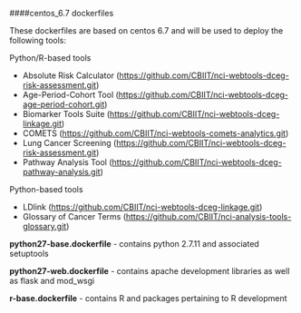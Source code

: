####centos_6.7 dockerfiles

These dockerfiles are based on centos 6.7 and will be used to deploy the following tools: 

Python/R-based tools
- Absolute Risk Calculator (https://github.com/CBIIT/nci-webtools-dceg-risk-assessment.git)
- Age-Period-Cohort Tool (https://github.com/CBIIT/nci-webtools-dceg-age-period-cohort.git)
- Biomarker Tools Suite (https://github.com/CBIIT/nci-webtools-dceg-linkage.git)
- COMETS (https://github.com/CBIIT/nci-webtools-comets-analytics.git)
- Lung Cancer Screening (https://github.com/CBIIT/nci-webtools-dceg-risk-assessment.git)
- Pathway Analysis Tool (https://github.com/CBIIT/nci-webtools-dceg-pathway-analysis.git)

Python-based tools
- LDlink (https://github.com/CBIIT/nci-webtools-dceg-linkage.git)
- Glossary of Cancer Terms (https://github.com/CBIIT/nci-analysis-tools-glossary.git)

**python27-base.dockerfile**  - contains python 2.7.11 and associated setuptools

**python27-web.dockerfile** - contains apache development libraries as well as flask and mod_wsgi

**r-base.dockerfile** - contains R and packages pertaining to R development

